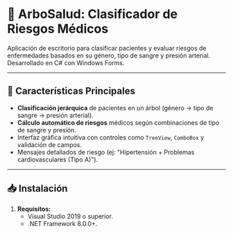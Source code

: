 # 📁 ArboSalud: Clasificador de Riesgos Médicos

Aplicación de escritorio para clasificar pacientes y evaluar riesgos de enfermedades basados en su género, tipo de sangre y presión arterial. Desarrollado en C# con Windows Forms.

---

## 🚀 Características Principales
- **Clasificación jerárquica** de pacientes en un árbol (género → tipo de sangre → presión arterial).
- **Cálculo automático de riesgos** médicos según combinaciones de tipo de sangre y presión.
- Interfaz gráfica intuitiva con controles como `TreeView`, `ComboBox` y validación de campos.
- Mensajes detallados de riesgo (ej: "Hipertensión + Problemas cardiovasculares (Tipo A)").

---

## 📥 Instalación
1. **Requisitos:**
   - Visual Studio 2019 o superior.
   - .NET Framework 8.0.0+.

